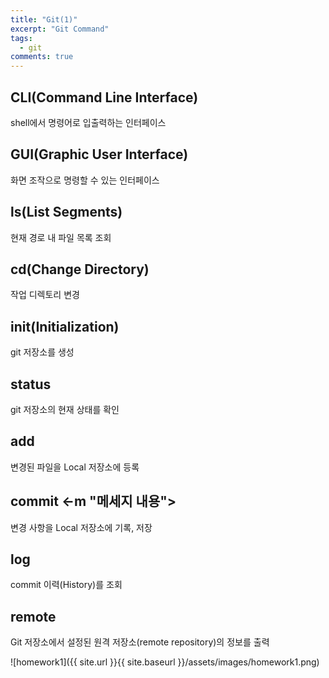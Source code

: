 ```yaml
---
title: "Git(1)"
excerpt: "Git Command"
tags: 
  - git
comments: true
---
```


## CLI(Command Line Interface)
shell에서 명령어로 입출력하는 인터페이스

## GUI(Graphic User Interface)
화면 조작으로 명령할 수 있는 인터페이스

## ls(List Segments)
현재 경로 내 파일 목록 조회

## cd(Change Directory)
작업 디렉토리 변경

## init(Initialization)
git 저장소를 생성

## status
git 저장소의 현재 상태를 확인

## add
변경된 파일을 Local 저장소에 등록

## commit <-m "메세지 내용">
변경 사항을 Local 저장소에 기록, 저장

## log
commit 이력(History)를 조회

## remote
Git 저장소에서 설정된 원격 저장소(remote repository)의 정보를 출력

![homework1]({{ site.url }}{{ site.baseurl }}/assets/images/homework1.png)